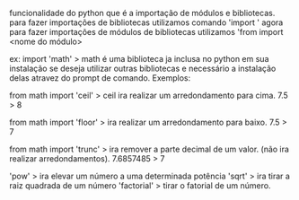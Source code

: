 funcionalidade do python que é a importação de módulos e bibliotecas.
para fazer importações de bibliotecas utilizamos comando 'import <nome da biblioteca>'
agora para fazer importações de módulos de bibliotecas utilizamos 'from <nome da biblioteca> import <nome do módulo>
  
ex: import 'math' > math é uma biblioteca ja inclusa no python em sua instalação
se deseja utilizar outras bibliotecas e necessário a instalação delas atravez do prompt de comando.
Exemplos:

from math import 'ceil' > ceil ira realizar um arredondamento para cima.
7.5 > 8

from math import 'floor' > ira realizar um arredondamento para baixo.
7.5 > 7

from math import 'trunc' > ira remover a parte decimal de um valor. (não ira realizar arredondamentos).
7.6857485 > 7

'pow' > ira elevar um número a uma determinada potência
'sqrt' > ira tirar a raiz quadrada de um número
'factorial' > tirar o fatorial de um número.
